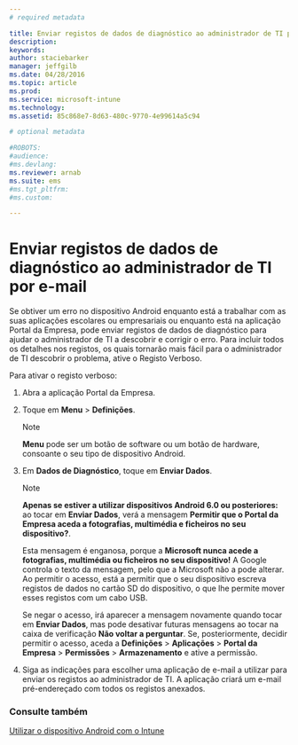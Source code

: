 ```yaml
---
# required metadata

title: Enviar registos de dados de diagnóstico ao administrador de TI por e-mail | Microsoft Intune
description:
keywords:
author: staciebarker
manager: jeffgilb
ms.date: 04/28/2016
ms.topic: article
ms.prod:
ms.service: microsoft-intune
ms.technology:
ms.assetid: 85c868e7-8d63-480c-9770-4e99614a5c94

# optional metadata

#ROBOTS:
#audience:
#ms.devlang:
ms.reviewer: arnab
ms.suite: ems
#ms.tgt_pltfrm:
#ms.custom:

---
```



# Enviar registos de dados de diagnóstico ao administrador de TI por e-mail

Se obtiver um erro no dispositivo Android enquanto está a trabalhar com as suas aplicações escolares ou empresariais ou enquanto está na aplicação Portal da Empresa, pode enviar registos de dados de diagnóstico para ajudar o administrador de TI a descobrir e corrigir o erro. Para incluir todos os detalhes nos registos, os quais tornarão mais fácil para o administrador de TI descobrir o problema, ative o Registo Verboso.

Para ativar o registo verboso:

1.  Abra a aplicação Portal da Empresa.

2.  Toque em **Menu** &gt;  **Definições**.

    > [!NOTE] 
    > **Menu** pode ser um botão de software ou um botão de hardware, consoante o seu tipo de dispositivo Android.

3.  Em **Dados de Diagnóstico**, toque em **Enviar Dados**.

    > [!NOTE]
    > **Apenas se estiver a utilizar dispositivos Android 6.0 ou posteriores:** ao tocar em **Enviar Dados**, verá a mensagem **Permitir que o Portal da Empresa aceda a fotografias, multimédia e ficheiros no seu dispositivo?**. 

    Esta mensagem é enganosa, porque a **Microsoft nunca acede a fotografias, multimédia ou ficheiros no seu dispositivo!** A Google controla o texto da mensagem, pelo que a Microsoft não a pode alterar.  Ao permitir o acesso, está a permitir que o seu dispositivo escreva registos de dados no cartão SD do dispositivo, o que lhe permite mover esses registos com um cabo USB.

    Se negar o acesso, irá aparecer a mensagem novamente quando tocar em **Enviar Dados**, mas pode desativar futuras mensagens ao tocar na caixa de verificação **Não voltar a perguntar**.  Se, posteriormente, decidir permitir o acesso, aceda a **Definições** &gt; **Aplicações** &gt; **Portal da Empresa** &gt; **Permissões** &gt; **Armazenamento** e ative a permissão.

4.  Siga as indicações para escolher uma aplicação de e-mail a utilizar para enviar os registos ao administrador de TI. A aplicação criará um e-mail pré-endereçado com todos os registos anexados.


### Consulte também
[Utilizar o dispositivo Android com o Intune](using-your-android-device-with-intune.md)

<!--HONumber=Jun16_HO1-->


